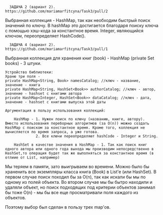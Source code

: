       ЗАДАЧА 2 (вариант 2).    https://github.com/mariamarfitcyna/Task3/pull/2
Выбранная коллекция - HashMap, так как необходим быстрый поиск значений по ключу.
В hashMap это достигается благодаря поиску ключа с помощью хэш-кода за константное время. Integer, являющийся ключом, переопределяет HashCode().

      ЗАДАЧА 4 (вариант 2).    https://github.com/mariamarfitcyna/Task3/pull/1
Выбранная коллекция для хранения книг (book) - HashMap (private Set<Book> books) - 3 штуки.

    Устройство библиотеки:
    Храню три поля - 
    private HashMap<String, Book> namesCatalog; //ключ - название, значение - книга
    private HashMap<String, HashSet<Book>> authorCatalog; //ключ - автор, значение - hashset с книгами автора
    private HashMap<Integer, HashSet<Book>> dataCatalog; //ключ - дата, значение - hashset с книгами выпуска этой даты
    
    Аргументация в пользу использования коллекций:
    
        HashMap - 1. Нужен поиск по ключу (названию, книге, автору). Вместо использования переборных алгоритмов (за O(n)) можно создать HashMap с поиском за константное время. Кроме того, коллекция не вычисляется по время запроса, а уже готова.
                  2. Все ключи переопределяют hashCode - Integer и String.
                  
        HashSet в качестве значения в HashMap - 1. Так как поиск книг одного автора или одного года выхода мы производим непосредственно в HashSet,то операция будет так же выполняться за константное время (в отлиие от List, например)
        
Мы теряем в памяти, зато выигрываем во времени. Можно было бы храненить все экземпляры класса книга (Book) в List'e (или HashSet).
В первом случае поиск походил бы за O(n), так как искали бы мы по одному из полей объекта.
Во втором случае мы бы бытро находили и удаляли объект, но поиск подходящих под критерии объектов занимал бы тоже O(n) - мы бы все еще просматривали поля каждого из объектов.

Поэтому выбор был сделан в пользу трех map'ов.
